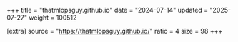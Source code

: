 +++
title = "thatmlopsguy.github.io"
date = "2024-07-14"
updated = "2025-07-27"
weight = 100512

[extra]
source = "https://thatmlopsguy.github.io/"
ratio = 4
size = 98
+++
